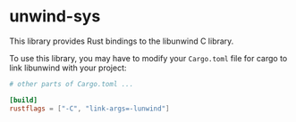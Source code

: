 # unwind-sys
This library provides Rust bindings to the libunwind C library.

To use this library, you may have to modify your `Cargo.toml` file for cargo to link libunwind with your project:

```TOML
# other parts of Cargo.toml ...

[build]
rustflags = ["-C", "link-args=-lunwind"]
```